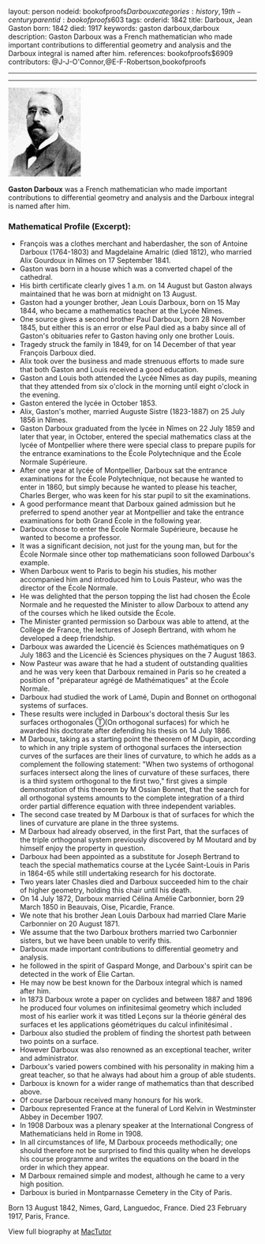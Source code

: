 layout: person
nodeid: bookofproofs$Darboux
categories: history,19th-century
parentid: bookofproofs$603
tags: 
orderid: 1842
title: Darboux, Jean Gaston
born: 1842
died: 1917
keywords: gaston darboux,darboux
description: Gaston Darboux was a French mathematician who made important contributions to differential geometry and analysis and the Darboux integral is named after him.
references: bookofproofs$6909
contributors: @J-J-O'Connor,@E-F-Robertson,bookofproofs

---



---

![Darboux.jpg](https://github.com/bookofproofs/bookofproofs.github.io/blob/main/_sources/_assets/images/portraits/Darboux.jpg?raw=true)

**Gaston Darboux** was a French mathematician who made important contributions to differential geometry and analysis and the Darboux integral is named after him.

### Mathematical Profile (Excerpt):
* François was a clothes merchant and haberdasher, the son of Antoine Darboux (1764-1803) and Magdelaine Amalric (died 1812), who married Alix Gourdoux in Nîmes on 17 September 1841.
* Gaston was born in a house which was a converted chapel of the cathedral.
* His birth certificate clearly gives 1 a.m. on 14 August but Gaston always maintained that he was born at midnight on 13 August.
* Gaston had a younger brother, Jean Louis Darboux, born on 15 May 1844, who became a mathematics teacher at the Lycée Nîmes.
* One source gives a second brother Paul Darboux, born 28 November 1845, but either this is an error or else Paul died as a baby since all of Gaston's obituaries refer to Gaston having only one brother Louis.
* Tragedy struck the family in 1849, for on 14 December of that year François Darboux died.
* Alix took over the business and made strenuous efforts to made sure that both Gaston and Louis received a good education.
* Gaston and Louis both attended the Lycée Nîmes as day pupils, meaning that they attended from six o'clock in the morning until eight o'clock in the evening.
* Gaston entered the lycée in October 1853.
* Alix, Gaston's mother, married Auguste Sistre (1823-1887) on 25 July 1856 in Nîmes.
* Gaston Darboux graduated from the lycée in Nîmes on 22 July 1859 and later that year, in October, entered the special mathematics class at the lycée of Montpellier where there were special class to prepare pupils for the entrance examinations to the École Polytechnique and the École Normale Supérieure.
* After one year at lycée of Montpellier, Darboux sat the entrance examinations for the École Polytechnique, not because he wanted to enter in 1860, but simply because he wanted to please his teacher, Charles Berger, who was keen for his star pupil to sit the examinations.
* A good performance meant that Darboux gained admission but he preferred to spend another year at Montpellier and take the entrance examinations for both Grand École in the following year.
* Darboux chose to enter the École Normale Supérieure, because he wanted to become a professor.
* It was a significant decision, not just for the young man, but for the École Normale since other top mathematicians soon followed Darboux's example.
* When Darboux went to Paris to begin his studies, his mother accompanied him and introduced him to Louis Pasteur, who was the director of the École Normale.
* He was delighted that the person topping the list had chosen the École Normale and he requested the Minister to allow Darboux to attend any of the courses which he liked outside the École.
* The Minister granted permission so Darboux was able to attend, at the Collège de France, the lectures of Joseph Bertrand, with whom he developed a deep friendship.
* Darboux was awarded the Licencié ès Sciences mathématiques on 9 July 1863 and the Licencié ès Sciences physiques on the 7 August 1863.
* Now Pasteur was aware that he had a student of outstanding qualities and he was very keen that Darboux remained in Paris so he created a position of "préparateur agrégé de Mathématiques" at the École Normale.
* Darboux had studied the work of Lamé, Dupin and Bonnet on orthogonal systems of surfaces.
* These results were included in Darboux's doctoral thesis Sur les surfaces orthogonales Ⓣ(On orthogonal surfaces) for which he awarded his doctorate after defending his thesis on 14 July 1866.
* M Darboux, taking as a starting point the theorem of M Dupin, according to which in any triple system of orthogonal surfaces the intersection curves of the surfaces are their lines of curvature, to which he adds as a complement the following statement: "When two systems of orthogonal surfaces intersect along the lines of curvature of these surfaces, there is a third system orthogonal to the first two," first gives a simple demonstration of this theorem by M Ossian Bonnet, that the search for all orthogonal systems amounts to the complete integration of a third order partial difference equation with three independent variables.
* The second case treated by M Darboux is that of surfaces for which the lines of curvature are plane in the three systems.
* M Darboux had already observed, in the first Part, that the surfaces of the triple orthogonal system previously discovered by M Moutard and by himself enjoy the property in question.
* Darboux had been appointed as a substitute for Joseph Bertrand to teach the special mathematics course at the Lycée Saint-Louis in Paris in 1864-65 while still undertaking research for his doctorate.
* Two years later Chasles died and Darboux succeeded him to the chair of higher geometry, holding this chair until his death.
* On 14 July 1872, Darboux married Célina Amélie Carbonnier, born 29 March 1850 in Beauvais, Oise, Picardie, France.
* We note that his brother Jean Louis Darboux had married Clare Marie Carbonnier on 20 August 1871.
* We assume that the two Darboux brothers married two Carbonnier sisters, but we have been unable to verify this.
* Darboux made important contributions to differential geometry and analysis.
* he followed in the spirit of Gaspard Monge, and Darboux's spirit can be detected in the work of Élie Cartan.
* He may now be best known for the Darboux integral which is named after him.
* In 1873 Darboux wrote a paper on cyclides and between 1887 and 1896 he produced four volumes on infinitesimal geometry which included most of his earlier work it was titled Leçons sur la théorie général des surfaces et les applications géométriques du calcul infinitésimal .
* Darboux also studied the problem of finding the shortest path between two points on a surface.
* However Darboux was also renowned as an exceptional teacher, writer and administrator.
* Darboux's varied powers combined with his personality in making him a great teacher, so that he always had about him a group of able students.
* Darboux is known for a wider range of mathematics than that described above.
* Of course Darboux received many honours for his work.
* Darboux represented France at the funeral of Lord Kelvin in Westminster Abbey in December 1907.
* In 1908 Darboux was a plenary speaker at the International Congress of Mathematicians held in Rome in 1908.
* In all circumstances of life, M Darboux proceeds methodically; one should therefore not be surprised to find this quality when he develops his course programme and writes the equations on the board in the order in which they appear.
* M Darboux remained simple and modest, although he came to a very high position.
* Darboux is buried in Montparnasse Cemetery in the City of Paris.

Born 13 August 1842, Nimes, Gard, Languedoc, France. Died 23 February 1917, Paris, France.

View full biography at [MacTutor](https://mathshistory.st-andrews.ac.uk/Biographies/Darboux/)
